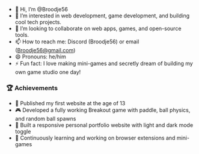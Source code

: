 - 👋 Hi, I’m @Broodje56
- 👀 I’m interested in web development, game development, and building cool tech projects.
- 💞️ I’m looking to collaborate on web apps, games, and open-source tools.
- 📫 How to reach me: Discord (Broodje56) or email (Broodje56@gmail.com)
- 😄 Pronouns: he/him
- ⚡ Fun fact: I love making mini-games and secretly dream of building my own game studio one day!

 ### 🏆 Achievements
- 🚀 Published my first website at the age of 13
- 🎮 Developed a fully working Breakout game with paddle, ball physics, and random ball spawns
- 🌟 Built a responsive personal portfolio website with light and dark mode toggle
- 🎯 Continuously learning and working on browser extensions and mini-games
